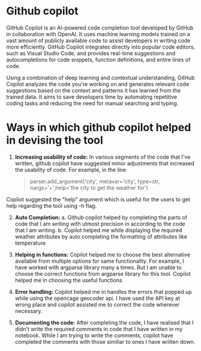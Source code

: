 # Github copilot
GitHub Copilot is an AI-powered code completion tool developed by GitHub in collaboration with OpenAI. It uses machine learning models trained on a vast amount of publicly available code to assist developers in writing code more efficiently. GitHub Copilot integrates directly into popular code editors, such as Visual Studio Code, and provides real-time suggestions and autocompletions for code snippets, function definitions, and entire lines of code.

Using a combination of deep learning and contextual understanding, GitHub Copilot analyzes the code you're working on and generates relevant code suggestions based on the context and patterns it has learned from the trained data. It aims to save developers time by automating repetitive coding tasks and reducing the need for manual searching and typing.

# Ways in which github copilot helped in devising the tool
1. **Increasing usability of code:** In various segments of the code that I've written, github copilot have suggested minor adjustments that increased the usability of code. For example, in the line
   >  parser.add_argument('city', metavar='city', type=str, nargs='+',help='the city to get the weather for')

Copliot suggested the "help" argument which is useful for the users to get help regarding the tool using -h flag.

2. **Auto Completion:**
   a. Github copilot helped by completing the parts of code that I am writing with utmost precision in according to the code that I am writing.
   b. Copilot helped me while displaying the required weather attributes by auto completing the formatting of attributes like temperature

3. **Helping in functions:** Copilot helped me to choose the best alternative available from multiple options for same functionality. For example, I have worked with argparse library many a times. But I am unable to choose the correct functions from argparse library for this tool. Copilot helped me in choosing the useful functions

4. **Error handling:** Copilot helped me in handles the errors that popped up while using the opencage geocoder api. I have used the API key at wrong place and copilot assisted me to correct the code wherever necessary.

5. **Documenting the code:** After completing the code, I have realised that I didn't write the required comments in code that I have written in my notebook. While I am trying to write the comments, copilot have completed the comments with those similiar to ones I have wriiten down. 
